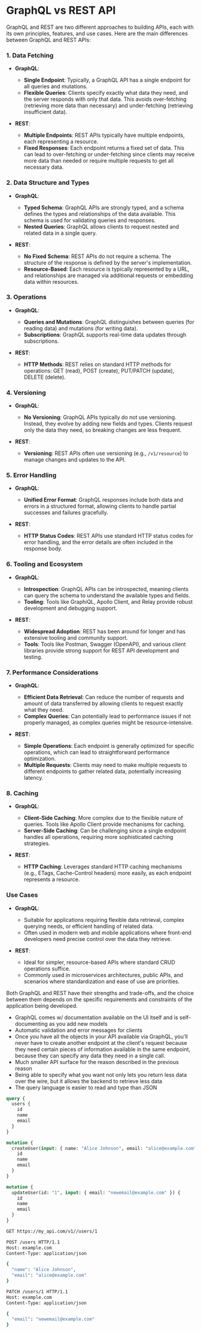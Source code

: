 # GraphQL vs REST API
GraphQL and REST are two different approaches to building APIs, each with its own principles, features, and use cases. Here are the main differences between GraphQL and REST APIs:

### 1. **Data Fetching**

- **GraphQL**:
  - **Single Endpoint**: Typically, a GraphQL API has a single endpoint for all queries and mutations.
  - **Flexible Queries**: Clients specify exactly what data they need, and the server responds with only that data. This avoids over-fetching (retrieving more data than necessary) and under-fetching (retrieving insufficient data).

- **REST**:
  - **Multiple Endpoints**: REST APIs typically have multiple endpoints, each representing a resource.
  - **Fixed Responses**: Each endpoint returns a fixed set of data. This can lead to over-fetching or under-fetching since clients may receive more data than needed or require multiple requests to get all necessary data.

### 2. **Data Structure and Types**

- **GraphQL**:
  - **Typed Schema**: GraphQL APIs are strongly typed, and a schema defines the types and relationships of the data available. This schema is used for validating queries and responses.
  - **Nested Queries**: GraphQL allows clients to request nested and related data in a single query.

- **REST**:
  - **No Fixed Schema**: REST APIs do not require a schema. The structure of the response is defined by the server's implementation.
  - **Resource-Based**: Each resource is typically represented by a URL, and relationships are managed via additional requests or embedding data within resources.

### 3. **Operations**

- **GraphQL**:
  - **Queries and Mutations**: GraphQL distinguishes between queries (for reading data) and mutations (for writing data).
  - **Subscriptions**: GraphQL supports real-time data updates through subscriptions.

- **REST**:
  - **HTTP Methods**: REST relies on standard HTTP methods for operations: GET (read), POST (create), PUT/PATCH (update), DELETE (delete).

### 4. **Versioning**

- **GraphQL**:
  - **No Versioning**: GraphQL APIs typically do not use versioning. Instead, they evolve by adding new fields and types. Clients request only the data they need, so breaking changes are less frequent.
  
- **REST**:
  - **Versioning**: REST APIs often use versioning (e.g., `/v1/resource`) to manage changes and updates to the API.

### 5. **Error Handling**

- **GraphQL**:
  - **Unified Error Format**: GraphQL responses include both data and errors in a structured format, allowing clients to handle partial successes and failures gracefully.

- **REST**:
  - **HTTP Status Codes**: REST APIs use standard HTTP status codes for error handling, and the error details are often included in the response body.

### 6. **Tooling and Ecosystem**

- **GraphQL**:
  - **Introspection**: GraphQL APIs can be introspected, meaning clients can query the schema to understand the available types and fields.
  - **Tooling**: Tools like GraphiQL, Apollo Client, and Relay provide robust development and debugging support.

- **REST**:
  - **Widespread Adoption**: REST has been around for longer and has extensive tooling and community support.
  - **Tools**: Tools like Postman, Swagger (OpenAPI), and various client libraries provide strong support for REST API development and testing.

### 7. **Performance Considerations**

- **GraphQL**:
  - **Efficient Data Retrieval**: Can reduce the number of requests and amount of data transferred by allowing clients to request exactly what they need.
  - **Complex Queries**: Can potentially lead to performance issues if not properly managed, as complex queries might be resource-intensive.

- **REST**:
  - **Simple Operations**: Each endpoint is generally optimized for specific operations, which can lead to straightforward performance optimization.
  - **Multiple Requests**: Clients may need to make multiple requests to different endpoints to gather related data, potentially increasing latency.

### 8. **Caching**

- **GraphQL**:
  - **Client-Side Caching**: More complex due to the flexible nature of queries. Tools like Apollo Client provide mechanisms for caching.
  - **Server-Side Caching**: Can be challenging since a single endpoint handles all operations, requiring more sophisticated caching strategies.

- **REST**:
  - **HTTP Caching**: Leverages standard HTTP caching mechanisms (e.g., ETags, Cache-Control headers) more easily, as each endpoint represents a resource.

### Use Cases

- **GraphQL**:
  - Suitable for applications requiring flexible data retrieval, complex querying needs, or efficient handling of related data.
  - Often used in modern web and mobile applications where front-end developers need precise control over the data they retrieve.

- **REST**:
  - Ideal for simpler, resource-based APIs where standard CRUD operations suffice.
  - Commonly used in microservices architectures, public APIs, and scenarios where standardization and ease of use are priorities.

Both GraphQL and REST have their strengths and trade-offs, and the choice between them depends on the specific requirements and constraints of the application being developed.

- GraphQL comes w/ documentation available on the UI itself and is self-documenting as you add new models
- Automatic validation and error messages for clients
- Once you have all the objects in your API available via GraphQL, you'll never have to create another endpoint at the client's request because they need certain pieces of information available in the same endpoint, because they can specify any data they need in a single call.
- Much smaller API surface for the reason described in the previous reason
- Being able to specify what you want not only lets you return less data over the wire, but it allows the backend to retrieve less data
- The query language is easier to read and type than JSON

``` graphql
query {
  users {
    id
    name
    email
  }
}

mutation {
  createUser(input: { name: "Alice Johnson", email: "alice@example.com" }) {
    id
    name
    email
  }
}

mutation {
  updateUser(id: "1", input: { email: "newemail@example.com" }) {
    id
    name
    email
  }
}
```

``` bash
GET https://my_api.com/v1//users/1

POST /users HTTP/1.1
Host: example.com
Content-Type: application/json

{
  "name": "Alice Johnson",
  "email": "alice@example.com"
}

PATCH /users/1 HTTP/1.1
Host: example.com
Content-Type: application/json

{
  "email": "newemail@example.com"
}
```